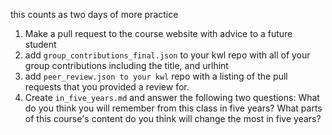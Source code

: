 
this counts as two days of more practice

1. Make a pull request to the course website with advice to a future student
1. add `group_contributions_final.json` to your kwl repo with all of your group contributions including the title, and urlhint
1. add `peer_review.json to your kwl` repo with a listing of the pull requests that you provided a review for.
1. Create `in_five_years.md` and answer the following two questions: What do you think you will remember from this class in five years? What parts of this course's content do you think will change the most in five years?
```{index} group_contributions_final.json
```
```{index} peer_review.json
```
```{index} in_five_years.md
```

